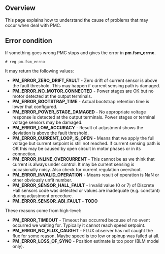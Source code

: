 ## Overview

This page explains how to understand the cause of problems that may occur when
deal with PMC.

## Error condition

If something goes wrong PMC stops and gives the error in **pm.fsm_errno**.

	# reg pm.fsm_errno

It may return the following values:

* **PM_ERROR_ZERO_DRIFT_FAULT** - Zero drift of current sensor is above the
  fault threshold. This may happen if current sensing path is damaged.
* **PM_ERROR_NO_MOTOR_CONNECTED** - Power stages are OK but no motor detected
  at the output terminals.
* **PM_ERROR_BOOTSTRAP_TIME** - Actual bootstrap retention time is lower that
  configured.
* **PM_ERROR_POWER_STAGE_DAMAGED** - No appropriate voltage response is
  detected at the output terminals. Power stages or terminal voltage sensors
  may be damaged.
* **PM_ERROR_LOW_ACCURACY** - Result of adjustment shows the deviation is above
  the fault threshold.
* **PM_ERROR_CURRENT_LOOP_IS_OPEN** - Means that we apply the full voltage but
  current setpoint is still not reached. If current sensing path is OK this may
  be caused by open circuit in motor phases or in its connection.
* **PM_ERROR_INLINE_OVERCURRENT** - This cannot be as we think that current is
  always under control. It may be current sensing is occasionally noisy. Also
  check for current regulation overshoot.
* **PM_ERROR_INVALID_OPERATION** - Means result of operation is NaN or other
  obviously unfit number.
* **PM_ERROR_SENSOR_HALL_FAULT** - Invalid value (0 or 7) of Discrete Hall
  sensors code was detected or values are inadequate (e.g. constant) during
  adjustment procedure.
* **PM_ERROR_SENSOR_ABI_FAULT** - **TODO**

These reasons come from high-level:

* **PM_ERROR_TIMEOUT** - Timeout has occurred because of no event occurred we
  waiting for. Typically it cannot reach speed setpoint.
* **PM_ERROR_NO_FLUX_CAUGHT** - FLUX observer has not caught the flux for some
  reason. Maybe speed is too low or spinup was failed at all.
* **PM_ERROR_LOSS_OF_SYNC** - Position estimate is too poor (BLM model only).

